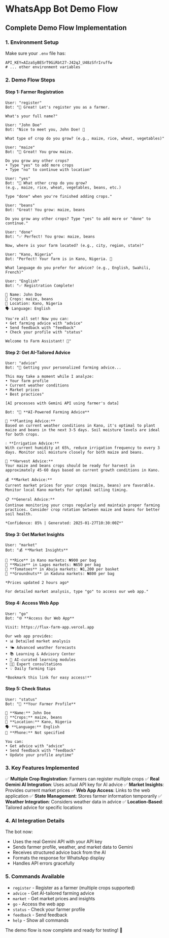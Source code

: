 # WhatsApp Bot Demo Flow

## Complete Demo Flow Implementation

### 1. Environment Setup

Make sure your `.env` file has:

```env
API_KEY=AIzaSyBESrT9GiRbt27-J42qJ_U48zSfrIruffw
# ... other environment variables
```

### 2. Demo Flow Steps

#### Step 1: Farmer Registration

```
User: "register"
Bot: "🌱 Great! Let's register you as a farmer.

What's your full name?"

User: "John Doe"
Bot: "Nice to meet you, John Doe! 👋

What type of crop do you grow? (e.g., maize, rice, wheat, vegetables)"

User: "maize"
Bot: "🌾 Great! You grow maize.

Do you grow any other crops?
• Type "yes" to add more crops
• Type "no" to continue with location"

User: "yes"
Bot: "🌱 What other crop do you grow?
(e.g., maize, rice, wheat, vegetables, beans, etc.)

Type "done" when you're finished adding crops."

User: "beans"
Bot: "Great! You grow: maize, beans

Do you grow any other crops? Type "yes" to add more or "done" to continue."

User: "done"
Bot: "✅ Perfect! You grow: maize, beans

Now, where is your farm located? (e.g., city, region, state)"

User: "Kano, Nigeria"
Bot: "Perfect! Your farm is in Kano, Nigeria. 📍

What language do you prefer for advice? (e.g., English, Swahili, French)"

User: "English"
Bot: "✅ Registration Complete!

👤 Name: John Doe
🌾 Crops: maize, beans
📍 Location: Kano, Nigeria
🗣️ Language: English

You're all set! Now you can:
• Get farming advice with "advice"
• Send feedback with "feedback"
• Check your profile with "status"

Welcome to Farm Assistant! 🌱"
```

#### Step 2: Get AI-Tailored Advice

```
User: "advice"
Bot: "🤖 Getting your personalized farming advice...

This may take a moment while I analyze:
• Your farm profile
• Current weather conditions
• Market prices
• Best practices"

[AI processes with Gemini API using farmer's data]

Bot: "🌱 **AI-Powered Farming Advice**

🌱 **Planting Advice:**
Based on current weather conditions in Kano, it's optimal to plant maize and beans in the next 3-5 days. Soil moisture levels are ideal for both crops.

💧 **Irrigation Advice:**
With current humidity at 65%, reduce irrigation frequency to every 3 days. Monitor soil moisture closely for both maize and beans.

🌾 **Harvest Advice:**
Your maize and beans crops should be ready for harvest in approximately 45-60 days based on current growth conditions in Kano.

💰 **Market Advice:**
Current market prices for your crops (maize, beans) are favorable. Monitor local Kano markets for optimal selling timing.

📋 **General Advice:**
Continue monitoring your crops regularly and maintain proper farming practices. Consider crop rotation between maize and beans for better soil health.

*Confidence: 85% | Generated: 2025-01-27T10:30:00Z*"
```

#### Step 3: Get Market Insights

```
User: "market"
Bot: "💰 **Market Insights**

🌾 **Rice** in Kano markets: ₦900 per bag
🌽 **Maize** in Lagos markets: ₦650 per bag
🍅 **Tomatoes** in Abuja markets: ₦1,200 per basket
🥜 **Groundnuts** in Kaduna markets: ₦800 per bag

*Prices updated 2 hours ago*

For detailed market analysis, type "go" to access our web app."
```

#### Step 4: Access Web App

```
User: "go"
Bot: "🌐 **Access Our Web App**

Visit: https://flux-farm-app.vercel.app

Our web app provides:
• 📊 Detailed market analysis
• 🌤️ Advanced weather forecasts
• 📚 Learning & Advisory Center
• 🤖 AI-curated learning modules
• 👨‍🌾 Expert consultations
• 💡 Daily farming tips

*Bookmark this link for easy access!*"
```

#### Step 5: Check Status

```
User: "status"
Bot: "👤 **Your Farmer Profile**

📝 **Name:** John Doe
🌱 **Crops:** maize, beans
📍 **Location:** Kano, Nigeria
🗣️ **Language:** English
📱 **Phone:** Not specified

You can:
• Get advice with "advice"
• Send feedback with "feedback"
• Update your profile anytime"
```

### 3. Key Features Implemented

✅ **Multiple Crop Registration**: Farmers can register multiple crops
✅ **Real Gemini AI Integration**: Uses actual API key for AI advice
✅ **Market Insights**: Provides current market prices
✅ **Web App Access**: Links to the web application
✅ **State Management**: Stores farmer information temporarily
✅ **Weather Integration**: Considers weather data in advice
✅ **Location-Based**: Tailored advice for specific locations

### 4. AI Integration Details

The bot now:

- Uses the real Gemini API with your API key
- Sends farmer profile, weather, and market data to Gemini
- Receives structured advice back from the AI
- Formats the response for WhatsApp display
- Handles API errors gracefully

### 5. Commands Available

- `register` - Register as a farmer (multiple crops supported)
- `advice` - Get AI-tailored farming advice
- `market` - Get market prices and insights
- `go` - Access the web app
- `status` - Check your farmer profile
- `feedback` - Send feedback
- `help` - Show all commands

The demo flow is now complete and ready for testing! 🚀
